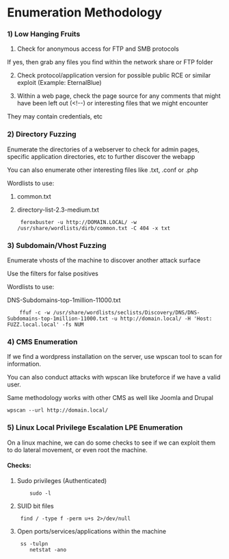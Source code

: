 # Enumeration Methodology

### 1) Low Hanging Fruits

1) Check for anonymous access for FTP and SMB protocols

If yes, then grab any files you find within the network share or FTP folder

2) Check protocol/application version for possible public RCE or similar exploit (Example: EternalBlue)

3) Within a web page, check the page source for any comments that might have been left out (<!--) or interesting files that we might encounter

They may contain credentials, etc

### 2) Directory Fuzzing

Enumerate the directories of a webserver to check for admin pages, specific application directories, etc to further discover the webapp

You can also enumerate other interesting files like .txt, .conf or .php 

Wordlists to use: 

1) common.txt

2) directory-list-2.3-medium.txt

        feroxbuster -u http://DOMAIN.LOCAL/ -w /usr/share/wordlists/dirb/common.txt -C 404 -x txt

### 3) Subdomain/Vhost Fuzzing

Enumerate vhosts of the machine to discover another attack surface

Use the filters for false positives

Wordlists to use:

DNS-Subdomains-top-1million-11000.txt

        ffuf -c -w /usr/share/wordlists/seclists/Discovery/DNS/DNS-Subdomains-top-1million-11000.txt -u http://domain.local/ -H 'Host: FUZZ.local.local' -fs NUM

### 4) CMS Enumeration

If we find a wordpress installation on the server, use wpscan tool to scan for information.

You can also conduct attacks with wpscan like bruteforce if we have a valid user.

Same methodology works with other CMS as well like Joomla and Drupal

    wpscan --url http://domain.local/

### 5) Linux Local Privilege Escalation LPE Enumeration

On a linux machine, we can do some checks to see if we can exploit them to do lateral movement, or even root the machine.

#### Checks:

1) Sudo privileges (Authenticated)

           sudo -l

2) SUID bit files

        find / -type f -perm u+s 2>/dev/null

3) Open ports/services/applications within the machine

        ss -tulpn
           netstat -ano

